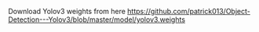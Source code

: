 Download Yolov3 weights from here
https://github.com/patrick013/Object-Detection---Yolov3/blob/master/model/yolov3.weights